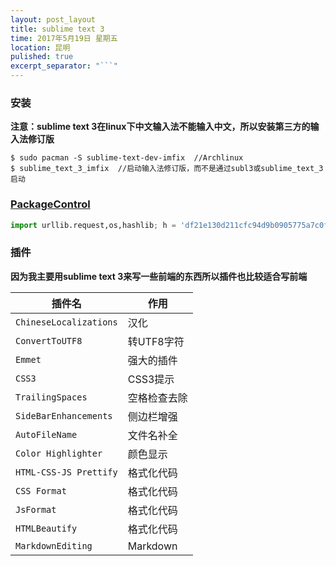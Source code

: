 ```yaml
---
layout: post_layout
title: sublime text 3
time: 2017年5月19日 星期五
location: 昆明
pulished: true
excerpt_separator: "```"
---
```


### 安装

**注意：sublime text 3在linux下中文输入法不能输入中文，所以安装第三方的输入法修订版**

```shell
$ sudo pacman -S sublime-text-dev-imfix  //Archlinux
$ sublime_text_3_imfix  //启动输入法修订版，而不是通过subl3或sublime_text_3启动
```

### [PackageControl](https://packagecontrol.io/installation)

```python
import urllib.request,os,hashlib; h = 'df21e130d211cfc94d9b0905775a7c0f' + '1e3d39e33b79698005270310898eea76'; pf = 'Package Control.sublime-package'; ipp = sublime.installed_packages_path(); urllib.request.install_opener( urllib.request.build_opener( urllib.request.ProxyHandler()) ); by = urllib.request.urlopen( 'http://packagecontrol.io/' + pf.replace(' ', '%20')).read(); dh = hashlib.sha256(by).hexdigest(); print('Error validating download (got %s instead of %s), please try manual install' % (dh, h)) if dh != h else open(os.path.join( ipp, pf), 'wb' ).write(by)
```

### 插件

**因为我主要用sublime text 3来写一些前端的东西所以插件也比较适合写前端**

| **插件名**                  | **作用**       |
| -------------------------- | --------------|
| `ChineseLocalizations`     | 汉化          |
| `ConvertToUTF8`            | 转UTF8字符    |
| `Emmet`                    | 强大的插件     |
| `CSS3 `                    | CSS3提示      |
| `Trailing​Spaces`           | 空格检查去除   |
| `SideBarEnhancements`      | 侧边栏增强     |
| `Auto​File​Name`             | 文件名补全     |
| `Color Highlighter`        | 颜色显示       |
| `HTML-CSS-JS Prettify`     | 格式化代码     |
| `CSS Format`               | 格式化代码     |
| `Js​Format`                 | 格式化代码     |
| `HTMLBeautify`             | 格式化代码     |
| `MarkdownEditing`          | Markdown     |
